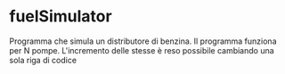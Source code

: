 # fuelSimulator
Programma che simula un distributore di benzina. Il programma funziona per N pompe. L'incremento delle stesse è reso possibile cambiando una sola riga di codice

